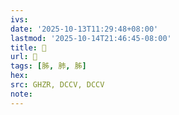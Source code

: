 ```yaml
---
ivs:
date: '2025-10-13T11:29:48+08:00'
lastmod: '2025-10-14T21:46:45-08:00'
title: 󰣇
url: 󰣇
tags: [胏, 肺, 胏]
hex: 
src: GHZR, DCCV, DCCV
note:
---
```

